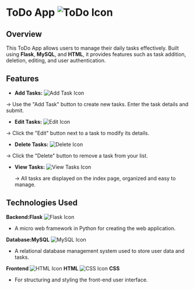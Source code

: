 # ToDo App ![ToDo Icon](https://img.icons8.com/fluency-systems-filled/50/ffffff/todo-list.png)

## Overview
This ToDo App allows users to manage their daily tasks effectively. Built using **Flask**, **MySQL**, and **HTML**, it provides features such as task addition, deletion, editing, and user authentication.

## Features

- **Add Tasks:** ![Add Task Icon](https://img.icons8.com/fluency-systems-filled/48/ffffff/add.png)  

 -> Use the "Add Task" button to create new tasks. Enter the task details and submit.
- **Edit Tasks:** ![Edit Icon](https://img.icons8.com/fluency-systems-filled/48/ffffff/edit.png) 
 
 -> Click the "Edit" button next to a task to modify its details.
- **Delete Tasks:** ![Delete Icon](https://img.icons8.com/fluency-systems-filled/48/ffffff/trash.png)  
 
 -> Click the "Delete" button to remove a task from your list. 
- **View Tasks:** ![View Tasks Icon](https://img.icons8.com/fluency-systems-filled/48/ffffff/view.png)  
 
  -> All tasks are displayed on the index page, organized and easy to manage.


## Technologies Used

**Backend:Flask**
![Flask Icon](https://img.icons8.com/fluency-systems-filled/48/ffffff/flask.png)  
 - A micro web framework in Python for creating the web application.
   
 **Database:MySQL**
![MySQL Icon](https://img.icons8.com/fluency-systems-filled/48/ffffff/mysql.png)  
 - A relational database management system used to store user data and tasks.

**Frontend**
![HTML Icon](https://img.icons8.com/color/50/000000/html-5.png) **HTML**
![CSS Icon](https://img.icons8.com/color/50/000000/css3.png)  **CSS**
 - For structuring and styling the front-end user interface.



